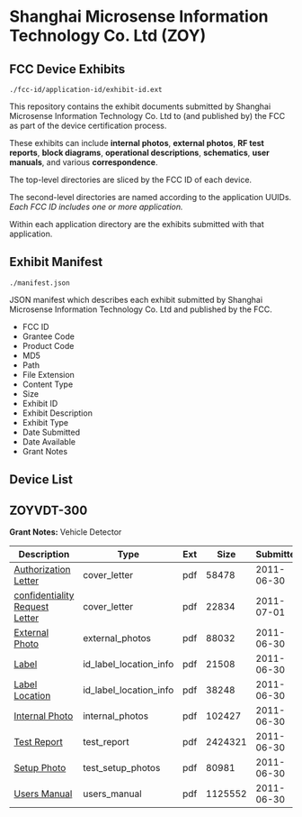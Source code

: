 # Shanghai Microsense Information Technology Co. Ltd (ZOY)
## FCC Device Exhibits

```
./fcc-id/application-id/exhibit-id.ext
```

This repository contains the exhibit documents submitted by Shanghai Microsense Information Technology Co. Ltd to (and published by) the FCC as part of the device certification process.

These exhibits can include **internal photos**, **external photos**, **RF test reports**, **block diagrams**, **operational descriptions**, **schematics**, **user manuals**, and various **correspondence**.

The top-level directories are sliced by the FCC ID of each device.

The second-level directories are named according to the application UUIDs. *Each FCC ID includes one or more application.*

Within each application directory are the exhibits submitted with that application. 

## Exhibit Manifest

```
./manifest.json
```

JSON manifest which describes each exhibit submitted by Shanghai Microsense Information Technology Co. Ltd and published by the FCC.

- FCC ID
- Grantee Code
- Product Code
- MD5
- Path
- File Extension
- Content Type
- Size
- Exhibit ID
- Exhibit Description
- Exhibit Type
- Date Submitted
- Date Available
- Grant Notes

## Device List
## ZOYVDT-300
**Grant Notes:** Vehicle Detector

| Description | Type | Ext | Size | Submitted | Available |
| ----------- | ---- | --- | ---- | --------- | --------- |
| [Authorization Letter](ZOYVDT-300/262aacfa1b2cb6ac53ee1cea506e183c/1493294.pdf) | cover_letter | pdf | 58478 | 2011-06-30 | 2011-06-30 |
| [confidentiality Request Letter](ZOYVDT-300/262aacfa1b2cb6ac53ee1cea506e183c/1493843.pdf) | cover_letter | pdf | 22834 | 2011-07-01 | 2011-06-30 |
| [External Photo](ZOYVDT-300/262aacfa1b2cb6ac53ee1cea506e183c/1493295.pdf) | external_photos | pdf | 88032 | 2011-06-30 | 2011-06-30 |
| [Label](ZOYVDT-300/262aacfa1b2cb6ac53ee1cea506e183c/1493296.pdf) | id_label_location_info | pdf | 21508 | 2011-06-30 | 2011-06-30 |
| [Label Location](ZOYVDT-300/262aacfa1b2cb6ac53ee1cea506e183c/1493297.pdf) | id_label_location_info | pdf | 38248 | 2011-06-30 | 2011-06-30 |
| [Internal Photo](ZOYVDT-300/262aacfa1b2cb6ac53ee1cea506e183c/1493298.pdf) | internal_photos | pdf | 102427 | 2011-06-30 | 2011-06-30 |
| [Test Report](ZOYVDT-300/262aacfa1b2cb6ac53ee1cea506e183c/1493301.pdf) | test_report | pdf | 2424321 | 2011-06-30 | 2011-06-30 |
| [Setup Photo](ZOYVDT-300/262aacfa1b2cb6ac53ee1cea506e183c/1493302.pdf) | test_setup_photos | pdf | 80981 | 2011-06-30 | 2011-06-30 |
| [Users Manual](ZOYVDT-300/262aacfa1b2cb6ac53ee1cea506e183c/1493303.pdf) | users_manual | pdf | 1125552 | 2011-06-30 | 2011-06-30 |
